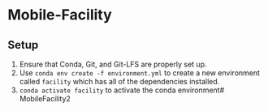 # Mobile-Facility

## Setup

1. Ensure that Conda, Git, and Git-LFS are properly set up.
2. Use `conda env create -f environment.yml` to create a new environment called `facility` which has all of the dependencies installed.
3. `conda activate facility` to activate the conda environment# MobileFacility2
